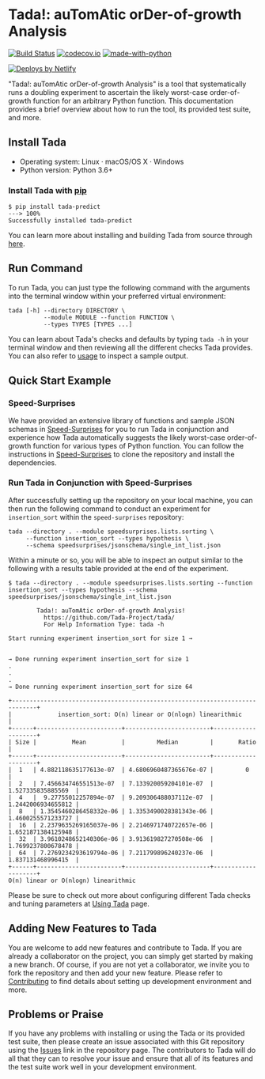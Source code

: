 # Tada!: auTomAtic orDer-of-growth Analysis

[![Build Status](https://api.travis-ci.org/Tada-Project/tada.svg?branch=master)](https://travis-ci.org/Tada-Project/tada) [![codecov.io](https://codecov.io/github/Tada-Project/tada/coverage.svg?branch=master)](http://codecov.io/github/Tada-Project/tada?branch=master) [![made-with-python](https://img.shields.io/badge/Made%20with-Python-orange.svg)](https://www.python.org/)

<a href="https://www.netlify.com">
  <img src="https://www.netlify.com/img/global/badges/netlify-dark.svg" alt="Deploys by Netlify" />
</a>

"Tada!: auTomAtic orDer-of-growth Analysis" is a tool that systematically runs a doubling experiment to ascertain the
likely worst-case order-of-growth function for an arbitrary Python function.
This documentation provides a brief overview about how to run the tool, its
provided test suite, and more.

## Install Tada

- Operating system: Linux · macOS/OS X · Windows
- Python version: Python 3.6+

### Install Tada with [pip](https://pip.pypa.io/en/stable/)

<div class="termy">

```console
$ pip install tada-predict
---> 100%
Successfully installed tada-predict
```

</div>

You can learn more about installing and building Tada from source through
[here](http://tada-predict.netlify.app/getting-started/#install-through-github-repo).

## Run Command

To run Tada, you can just type the following command with the arguments into the
terminal window within your preferred virtual environment:

```shell
tada [-h] --directory DIRECTORY \
          --module MODULE --function FUNCTION \
          --types TYPES [TYPES ...]
```

You can learn about Tada's checks and defaults by typing `tada -h` in your
terminal window and then reviewing all the different checks Tada provides. You
can also refer to [usage](http://tada-predict.netlify.app/getting-started/#run-command)
to inspect a sample output.

## Quick Start Example

### Speed-Surprises

We have provided an extensive library of functions and sample JSON schemas in [Speed-Surprises](https://github.com/Tada-Project/speed-surprises)
for you to run Tada in conjunction and experience how Tada automatically suggests
the likely worst-case order-of-growth function for various types of Python function.
You can follow the instructions in [Speed-Surprises](https://github.com/Tada-Project/speed-surprises)
to clone the repository and install the dependencies.

### Run Tada in Conjunction with Speed-Surprises

After successfully setting up the repository on your local machine, you can
then run the following command to conduct an experiment for `insertion_sort`
within the `speed-surprises` repository:

```shell
tada --directory . --module speedsurprises.lists.sorting \
     --function insertion_sort --types hypothesis \
     --schema speedsurprises/jsonschema/single_int_list.json
```

Within a minute or so, you will be able to inspect an output similar to the
following with a results table provided at the end of the experiment.

<div class="termy">

```console
$ tada --directory . --module speedsurprises.lists.sorting --function insertion_sort --types hypothesis --schema speedsurprises/jsonschema/single_int_list.json

        Tada!: auTomAtic orDer-of-growth Analysis!
          https://github.com/Tada-Project/tada/
          For Help Information Type: tada -h

Start running experiment insertion_sort for size 1 →


→ Done running experiment insertion_sort for size 1
.
.
.
→ Done running experiment insertion_sort for size 64
```

</div>

```shell
+-----------------------------------------------------------------------------+
|             insertion_sort: O(n) linear or O(nlogn) linearithmic            |
+------+------------------------+------------------------+--------------------+
| Size |          Mean          |         Median         |       Ratio        |
+------+------------------------+------------------------+--------------------+
|  1   | 4.882118635177613e-07  | 4.6806960487365676e-07 |         0          |
|  2   | 7.456634746551513e-07  | 7.133920059204101e-07  | 1.527335835885569  |
|  4   |  9.27755012257894e-07  | 9.209306488037112e-07  | 1.2442006934655812 |
|  8   | 1.3545460286458332e-06 | 1.3353490028381343e-06 | 1.4600255571233727 |
|  16  | 2.2379635269165037e-06 | 2.2146971740722657e-06 | 1.6521871384125948 |
|  32  | 3.9610248652140306e-06 | 3.913619827270508e-06  | 1.7699237800678478 |
|  64  | 7.2769234293619794e-06 | 7.211799896240237e-06  | 1.837131468996415  |
+------+------------------------+------------------------+--------------------+
O(n) linear or O(nlogn) linearithmic
```

Please be sure to check out more about configuring different Tada checks and
tuning parameters at [Using Tada](https://tada-predict.netlify.app/using-tada/)
page.

## Adding New Features to Tada

You are welcome to add new features and contribute to Tada. If you are already
a collaborator on the project, you can simply get started by making a new branch.
Of course, if you are not yet a collaborator, we invite you to fork the repository
and then add your new feature. Please refer to [Contributing](https://tada-predict.netlify.app/contributing/)
to find details about setting up development environment and more.

## Problems or Praise

If you have any problems with installing or using the Tada or its provided test
suite, then please create an issue associated with this Git repository using the
[Issues](https://github.com/Tada-Project/tada/issues) link in the repository page.
The contributors to Tada will do all that they can to resolve your issue and
ensure that all of its features and the test suite work well in your development
environment.

